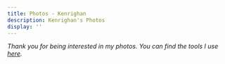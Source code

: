 ```yaml
---
title: Photos - Kenrighan
description: Kenrighan's Photos
display: ''
---
```


<!-- @layout-full-width -->

<PhotoGalleryAll mt--10 />

<div class="prose mx-auto mt-10">
  <div>
    <em op50>Thank you for being interested in my photos. You can find the tools I use <a href="https://antfu.me/use" target="_blank">here</a>.</em>
  </div>
</div>
